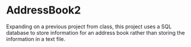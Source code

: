 # AddressBook2
Expanding on a previous project from class, this project uses a SQL database to store information for an address book rather than storing the information in a text file.
